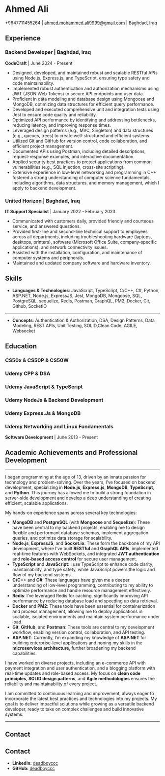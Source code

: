 # Ahmed Ali

+9647711455264 | [ahmed.mohammed.ali9999@gmail.com](mailto:ahmed.mohammed.ali9999@gmail.com) | Baghdad, Iraq

## Experience

### Backend Developer | Baghdad, Iraq

**CodeCraft** | June 2024 - Present

- Designed, developed, and maintained robust and scalable RESTful APIs using Node.js, Express.js, and TypeScript, ensuring type safety and code maintainability.
- Implemented robust authentication and authorization mechanisms using JWT (JSON Web Tokens) to secure API endpoints and user data.
- Proficient in data modeling and database design using Mongoose and MongoDB, optimizing data structures for efficient query performance.
- Developed and executed comprehensive unit and integration tests using Jest to ensure code quality and reliability.
- Optimized API performance by identifying and addressing bottlenecks, reducing latency, and improving response times.
- Leveraged design patterns (e.g., MVC, Singleton) and data structures (e.g., queues, trees) to create well-structured and efficient systems.
- Utilized Git and GitHub for version control, code collaboration, and efficient project management.
- Documented APIs using Postman, including detailed descriptions, request-response examples, and interactive documentation.
- Applied security best practices to protect applications from common vulnerabilities (e.g., SQL injection, cross-site scripting).
- Extensive experience in low-level networking and programming in C++ fostered a strong understanding of computer science fundamentals, including algorithms, data structures, and memory management, which I apply to backend development.

### United Horizon | Baghdad, Iraq

**IT Support Specialist** | January 2022 - February 2023

- Communicated with customers daily, provided friendly and courteous service, and answered questions.
- Provided first-line and second-line technical support to employees across all departments, including troubleshooting hardware (laptops, desktops, printers), software (Microsoft Office Suite, company-specific applications), and network connectivity issues.
- Assisted with the installation, configuration, and maintenance of computer systems and peripherals.
- Maintained and updated company software and hardware inventory.

## Skills

- **Languages & Technologies**: JavaScript, TypeScript, C/C++, C#, Python, ASP.NET, Node.js, ExpressJS, Jest, MongoDB, Mongoose, SQL, PostgreSQL, sequelize, Redis, Postman, GraphQL, PM2, Docker, Git, Github, SocketIO
---
- **Concepts**: Authentication & Authorization, DSA, Design Patterns, Data Modeling, REST APIs, Unit Testing, SOLID,Clean Code, AGILE, Websocket

## Education

### CS50x & CS50P & CS50W 
### Udemy CPP & DSA
### Udemy JavaScript & TypeScript
### Udemy NodeJs & Backend Development
### Udemy Express.Js & MongoDB
### Udemy Networking and Linux Fundamentals 


**Software Development** | June 2013 - Present

## Academic Achievements and Professional Development

---

I began programming at the age of 13, driven by an innate passion for technology and problem-solving. Over the years, I’ve focused on backend development, specializing in **Node.js**, **Express.js**, **MongoDB**, **TypeScript**, and **Python**. This journey has allowed me to build a strong foundation in server-side development and develop a deep understanding of creating efficient, scalable applications.

My hands-on experience spans across several key technologies:  
- **MongoDB** and **PostgreSQL** (with **Mongoose** and **Sequelize**): These have been central to my backend projects, enabling me to design flexible and performant database schemas, implement aggregation queries, and optimize data storage for scalability.  
- **Node.js**, **ExpressJS**, and **Socket.io**: These form the backbone of my API development, where I've built **RESTful** and **GraphQL APIs**, implemented real-time features with WebSockets, and integrated **JWT authentication** and **role-based access control** for secure user management.  
- **TypeScript** and **JavaScript**: I use TypeScript to enhance code clarity, maintainability, and type safety, while JavaScript powers the logic and flow of my backend systems.  
- **C/C++** and **C#**: These languages have given me a deeper understanding of low-level programming, contributing to my ability to optimize performance and handle resource management effectively.  
- **Redis**: I’ve leveraged Redis for caching, significantly improving API performance by reducing database load and speeding up data retrieval.  
- **Docker** and **PM2**: These tools have been essential for containerization and process management, allowing me to deploy applications in scalable, isolated environments and maintain system performance under load.  
- **Git**, **GitHub**, and **Postman**: These tools are central to my development workflow, enabling version control, collaboration, and API testing.  
- **ASP.NET**: Currently, I’m expanding my knowledge of **ASP.NET** for building enterprise-level applications and honing my skills in the **microservices architecture**, further broadening my backend capabilities.  

I have worked on diverse projects, including an e-commerce API with payment integration and user authentication, and a blogging platform with real-time updates and role-based access. My focus on **clean code principles**, **SOLID design patterns**, and **Agile methodologies** ensures the reliability and maintainability of every project.

I am committed to continuous learning and improvement, always eager to incorporate the latest best practices and technologies into my projects. My goal is to deliver impactful solutions while growing as a versatile backend developer, ready to take on complex challenges and build innovative systems.

---
## Contact
## Contact

* **LinkedIn:** [deadboyccc](https://www.linkedin.com/in/deadboyccc)
* **GitHub:** [deadboyccc](github.com/deadboyccc)
